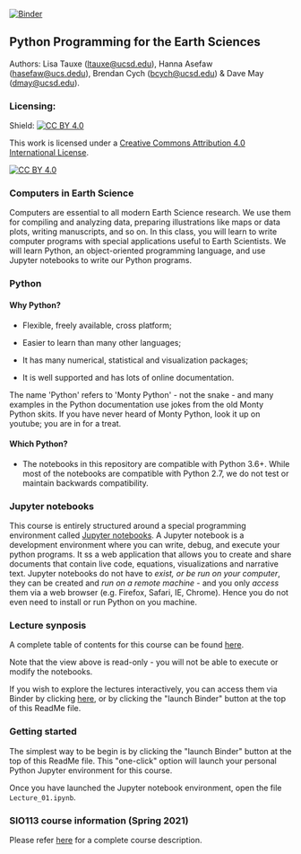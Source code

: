 [![Binder](https://mybinder.org/badge_logo.svg)](https://mybinder.org/v2/gh/hpc4geo/Python-for-Earth-Science-Students/main)

## Python Programming for the Earth Sciences

Authors: Lisa Tauxe (ltauxe@ucsd.edu), Hanna Asefaw (hasefaw@ucs.dedu), Brendan Cych (bcych@ucsd.edu) & Dave May (dmay@ucsd.edu).

### Licensing: 

Shield: [![CC BY 4.0][cc-by-shield]][cc-by]

This work is licensed under a
[Creative Commons Attribution 4.0 International License][cc-by].

[![CC BY 4.0][cc-by-image]][cc-by]

[cc-by]: http://creativecommons.org/licenses/by/4.0/
[cc-by-image]: https://i.creativecommons.org/l/by/4.0/88x31.png
[cc-by-shield]: https://img.shields.io/badge/License-CC%20BY%204.0-lightgrey.svg



### Computers in Earth Science

Computers are essential to all modern Earth Science research.  We use them for compiling and analyzing data, preparing illustrations like maps or data plots, writing  manuscripts, and so on.  In this class, you will learn to write computer programs with special applications useful to Earth Scientists.  We will learn Python, an object-oriented programming language, and use Jupyter notebooks to write our Python programs.



### Python

#### Why Python?

- Flexible, freely available, cross platform;

- Easier to learn than many other languages;

- It has many numerical, statistical and visualization packages;

- It is well supported and has lots of online documentation.

The name 'Python' refers to 'Monty Python' - not the snake - and many examples in the Python documentation use jokes from the old Monty Python skits.  If you have never heard of Monty Python, look it up on youtube; you are in for a treat. 

#### Which Python?  

- The notebooks in this repository are compatible with Python 3.6+. While most of the notebooks are compatible with Python 2.7, we do not test or maintain backwards compatibility.   



### Jupyter notebooks

This course is entirely structured around a special programming environment called [Jupyter notebooks](https://jupyter-notebook-beginner-guide.readthedocs.io/en/latest/what_is_jupyter.html). A Jupyter notebook is a development environment where you can write, debug, and execute your python programs. It ss a web application that allows you to create and share documents that contain live code, equations, visualizations and narrative text. Jupyter notebooks do not have to *exist, or be run on your computer*, they can be created and *run on a remote machine* - and you only *access* them via a web browser (e.g. Firefox, Safari, IE, Chrome). Hence you do not even need to install or run Python on you machine.



### Lecture synposis 

A complete table of contents for this course can be found [here](https://nbviewer.jupyter.org/github/hpc4geo/Python-for-Earth-Science-Students/blob/main/_TableOfContents.ipynb).

Note that the view above is read-only - you will not be able to execute or modify the notebooks.

If you wish to explore the lectures interactively, you can access them via Binder by clicking [here](https://mybinder.org/v2/gh/hpc4geo/Python-for-Earth-Science-Students/main), or by clicking the "launch Binder" button at the top of this ReadMe file.



### Getting started

The simplest way to be begin is by clicking the "launch Binder" button at the top of this ReadMe file. This "one-click" option will launch your personal Python Jupyter environment for this course.

Once you have launched the Jupyter notebook environment, open the file `Lecture_01.ipynb`.



### SIO113 course information (Spring 2021)

Please refer [here](SIO113_CourseInformation.md) for a complete course description.